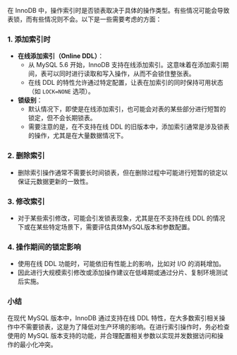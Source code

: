 在 InnoDB 中，操作索引时是否锁表取决于具体的操作类型。有些情况可能会导致表锁，而有些情况则不会。以下是一些需要考虑的方面：

### 1. 添加索引时

+ **在线添加索引（Online DDL）**：
  + 从 MySQL 5.6 开始，InnoDB 支持在线添加索引。这意味着在添加索引期间，表可以同时进行读取和写入操作，从而不会锁住整张表。
  + 在线 DDL 的特性允许通过特定配置，让表在加索引的同时保持可用状态（如 `LOCK=NONE` 选项）。
+ **锁级别**：
  + 默认情况下，即使是在线添加索引，也可能会对表的某些部分进行短暂的锁定，但不会长期锁表。
  + 需要注意的是，在不支持在线 DDL 的旧版本中，添加索引通常是涉及锁表的操作，尤其是在大量数据情况下。

### 2. 删除索引

+ 删除索引操作通常不需要长时间锁表，但在删除过程中可能进行短暂的锁定以保证元数据更新的一致性。

### 3. 修改索引

+ 对于某些索引修改，可能会引发锁表现象，尤其是在不支持在线 DDL 的情况下或在某些特定场景下，需要评估具体MySQL版本和参数配置。

### 4. 操作期间的锁定影响

+ 使用在线 DDL 功能时，可能依旧有性能上的影响，比如对 I/O 的消耗增加。
+ 因此进行大规模索引修改或添加操作建议在低峰期或通过分片、复制环境测试后实施。

### 小结

在现代 MySQL 版本中，InnoDB 通过支持在线 DDL 特性，在大多数索引相关操作中不需要锁表，这是为了降低对生产环境的影响。在进行索引操作时，务必检查使用的 MySQL 版本支持的功能，并合理配置相关参数以实现并发数据访问和操作的最小化冲突。
